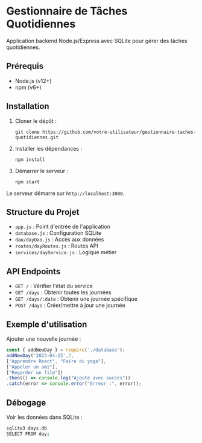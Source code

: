# Gestionnaire de Tâches Quotidiennes

Application backend Node.js/Express avec SQLite pour gérer des tâches quotidiennes.

## Prérequis

- Node.js (v12+)
- npm (v6+)

## Installation

1. Cloner le dépôt :
   ```
   git clone https://github.com/votre-utilisateur/gestionnaire-taches-quotidiennes.git
   ```

2. Installer les dépendances :
   ```
   npm install
   ```

3. Démarrer le serveur :
   ```
   npm start
   ```

Le serveur démarre sur `http://localhost:3000`.

## Structure du Projet

- `app.js` : Point d'entrée de l'application
- `database.js` : Configuration SQLite
- `dao/dayDao.js` : Accès aux données
- `routes/dayRoutes.js` : Routes API
- `services/dayService.js` : Logique métier

## API Endpoints

- `GET /` : Vérifier l'état du service
- `GET /days` : Obtenir toutes les journées
- `GET /days/:date` : Obtenir une journée spécifique
- `POST /days` : Créer/mettre à jour une journée

## Exemple d'utilisation

Ajouter une nouvelle journée :

```javascript
const { addNewDay } = require('./database');
addNewDay('2023-04-22',7,
["Apprendre React", "Faire du yoga"],
["Appeler un ami"],
["Regarder un film"])
.then(() => console.log("Ajouté avec succès"))
.catch(error => console.error("Erreur :", error));
```

## Débogage

Voir les données dans SQLite :

``` bash
sqlite3 days.db
SELECT FROM day;
```
